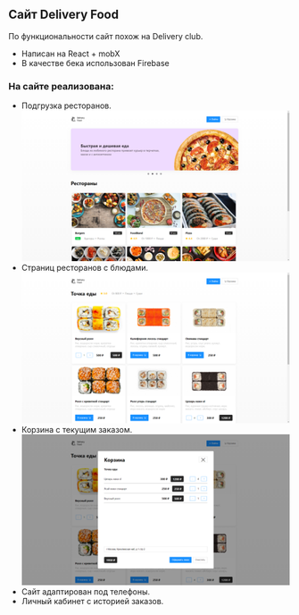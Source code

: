 ## Сайт Delivery Food

По функциональности сайт похож на Delivery club.

- Написан на React + mobX
- В качестве бека использован Firebase

### На сайте реализована: 
- Подгрузка ресторанов. 
![alt text](screenshots/main-page.png "Страница с ресторанами")
- Страниц ресторанов с блюдами.
![alt text](screenshots/restorant-page.png "Страница ресторана")
- Корзина с текущим заказом.
![alt text](screenshots/shopping-cart.png "Коризна")
- Сайт адаптирован под телефоны.
- Личный кабинет с историей заказов.

